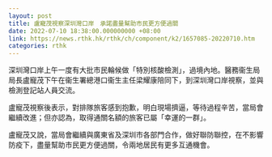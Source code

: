 ```yaml
---
layout: post
title: 盧寵茂視察深圳灣口岸　承諾盡量幫助市民更方便過關
date: 2022-07-10 18:38:00.000000000 +08:00
link: https://news.rthk.hk/rthk/ch/component/k2/1657085-20220710.htm
categories: rthk
---
```


深圳灣口岸上午一度有大批市民輪候做「特別核酸檢測」，過境內地。醫務衞生局局長盧寵茂下午在衞生署總港口衞生主任梁耀康陪同下，到深圳灣口岸視察，並與檢測登記站人員交流。

盧寵茂視察後表示，對排隊旅客感到抱歉，明白現場擠逼，等待過程辛苦，當局會繼續改進；但亦認為，取得通關名額的旅客已屬「幸運的一群」。

盧寵茂又說，當局會繼續與廣東省及深圳市各部門合作，做好聯防聯控，在不影響防疫下，盡量幫助市民更方便過關，令兩地居民有更多互通機會。
